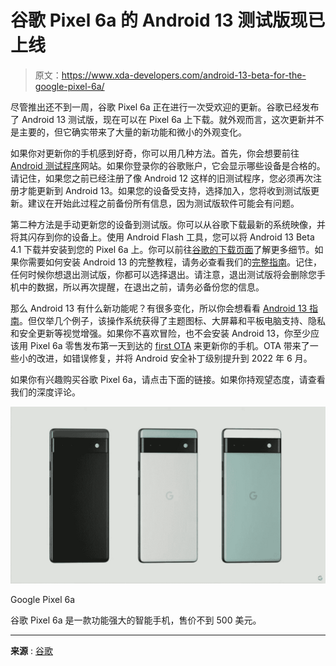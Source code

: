 # 谷歌 Pixel 6a 的 Android 13 测试版现已上线

> 原文：<https://www.xda-developers.com/android-13-beta-for-the-google-pixel-6a/>

尽管推出还不到一周，谷歌 Pixel 6a 正在进行一次受欢迎的更新。谷歌已经发布了 Android 13 测试版，现在可以在 Pixel 6a 上下载。就外观而言，这次更新并不是主要的，但它确实带来了大量的新功能和微小的外观变化。

如果你对更新你的手机感到好奇，你可以用几种方法。首先，你会想要前往 [Android 测试程序](https://developer.android.com/about/versions/13/get)网站。如果你登录你的谷歌账户，它会显示哪些设备是合格的。请记住，如果您之前已经注册了像 Android 12 这样的旧测试程序，您必须再次注册才能更新到 Android 13。如果您的设备受支持，选择加入，您将收到测试版更新。建议在开始此过程之前备份所有信息，因为测试版软件可能会有问题。

第二种方法是手动更新您的设备到测试版。你可以从谷歌下载最新的系统映像，并将其闪存到你的设备上。使用 Android Flash 工具，您可以将 Android 13 Beta 4.1 下载并安装到您的 Pixel 6a 上。你可以前往[谷歌的下载页面](https://developer.android.com/about/versions/13/download)了解更多细节。如果你需要如何安装 Android 13 的完整教程，请务必查看我们的[完整指南](https://www.xda-developers.com/how-to-install-android-13/)。记住，任何时候你想退出测试版，你都可以选择退出。请注意，退出测试版将会删除您手机中的数据，所以再次提醒，在退出之前，请务必备份您的信息。

那么 Android 13 有什么新功能呢？有很多变化，所以你会想看看 [Android 13 指南](https://www.xda-developers.com/android-13/)。但仅举几个例子，该操作系统获得了主题图标、大屏幕和平板电脑支持、隐私和安全更新等视觉增强。如果你不喜欢冒险，也不会安装 Android 13，你至少应该用 Pixel 6a 零售发布第一天到达的 [first OTA](https://www.xda-developers.com/google-pixel-6a-first-update/) 来更新你的手机。OTA 带来了一些小的改进，如错误修复，并将 Android 安全补丁级别提升到 2022 年 6 月。

如果你有兴趣购买谷歌 Pixel 6a，请点击下面的链接。如果你持观望态度，请查看我们的深度评论。

 <picture>![The Pixel 6a offers a unique style, powerful Google Tensor processor, and a good camera. What more could you ask for from a phone that costs $449\. ](img/ca7583c683eeedf524a36ce8b62267e2.png)</picture> 

Google Pixel 6a

谷歌 Pixel 6a 是一款功能强大的智能手机，售价不到 500 美元。

* * *

**来源** : [谷歌](https://developer.android.com/about/versions/13/get#on_pixel)